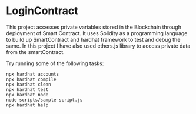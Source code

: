 # LoginContract

This project accesses private variables stored in the Blockchain through deployment of Smart Contract. It uses Solidity as a programming language to build up SmartContract and hardhat framework to test and debug the same. In this project I have also used ethers.js library to access private data from the smartContract.

Try running some of the following tasks:

```shell
npx hardhat accounts
npx hardhat compile
npx hardhat clean
npx hardhat test
npx hardhat node
node scripts/sample-script.js
npx hardhat help
```
